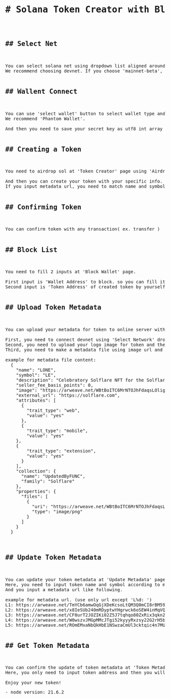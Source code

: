 <pre>
<h1># Solana Token Creator with Blockist</h1>

<h2>## Select Net</h2>

You can select solana net using dropdown list aligned around right corner.
We recommend choosing devnet. If you choose 'mainnet-beta', you have to pay real crypto.

<h2>## Wallent Connect</h2>

You can use 'select wallet' button to select wallet type and 'connect' button to connect to selected wallet.
We recommend 'Phantom Wallet'.

And then you need to save your secret key as utf8 int array into 'public/secretKey.json'.

<h2>## Creating a Token</h2>

You need to airdrop sol at 'Token Creator' page using 'Airdrop 1' button to deploy your token to devenet and submit transactions.

And then you can create your token with your specific info.
If you input metadata url, you need to match name and symbol to metadata file content.

<h2>## Confirming Token</h2>

You can confirm token with any transaction( ex. transfer )

<h2>## Block List </h2>

You need to fill 2 inputs at 'Block Wallet' page.

First input is 'Wallet Address' to block. so you can fill it with some wallet address of dangerous man.
Second input is 'Token Address' of created token by yourself. so you can fill it with token address just created at 'Token Creator' page and you can get the address at 'https://explorer.solana.com/address'.

<h2>## Upload Token Metadata</h2>

You can upload your metadata for token to online server with some pay at 'Upload Metadata' page.

First, you need to connect devnet using 'Select Network' dropdown list and 'Connect' button.
Second, you need to upload your logo image for token and then you will be received a url of uploaded image.
Third, you need to make a metadata file using image url and other info, and then you can upload the metadata.

example for metadata file content:
  {
    "name": "LONE",
    "symbol": "LE",
    "description": "Celebratory Solflare NFT for the Solflare X launch",
    "seller_fee_basis_points": 0,
    "image": "https://arweave.net/WBtBoITC6MrNTOJhFdaqsLOliglRujbCOQPnG2Z5PY0?ext=png",
    "external_url": "https://solflare.com",
    "attributes": [
      {
        "trait_type": "web",
        "value": "yes"
      },
      {
        "trait_type": "mobile",
        "value": "yes"
    },
    {
        "trait_type": "extension",
        "value": "yes"
      }
    ],
    "collection": {
      "name": "UpdatedByFUNC",
      "family": "Solflare" 
    },
    "properties": {
      "files": [
        {
          "uri": "https://arweave.net/WBtBoITC6MrNTOJhFdaqsLOliglRujbCOQPnG2Z5PY0?ext=png",
          "type": "image/png"
        }
      ]
    }
  }


<h2>## Update Token Metadata</h2>

You can update your token metadata at 'Update Metadata' page.
Here, you need to input token name and symbol according to metadata file content.
And you input a metadata url like following.

example for metadata url. (use only url except 'L%d: ')
L1: https://arweave.net/TmYCb6amwOqGjXDeKcsoLtQM3Q0mCI8rBM59M8AxBW8
L2: https://arweave.net/x8IeSUb240mRDyptwYHgrwck6oSEW4inMqVQXqzM-9E
L3: https://arweave.net/CF8urT2JOZIKi02Z5J7tqhqo80ZxRix3qkn2Q-vmjw0
L4: https://arweave.net/W0wszvJMGpMMcJTgi52kyyyRxzsy22G2rH5bDmi5jN0
L5: https://arweave.net/ROmEMxaNbQkHbE1NSwzaCmUl3cktqic4n7MUBDlgJU4

<h2>## Get Token Metadata</h2>

You can confirm the update of token metadata at 'Token Metadata' page.
Here, you only need to input token address and then you will receive token metadata.

Enjoy your new token!
</pre>

<pre>
- node version: 21.6.2
</pre>